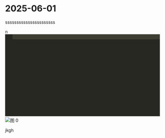 # 2025-06-01
ssssssssssssssssssssss

n
![1748725501996](office/2025-06-01/1748725501996.png)
![图 0](https://s2.loli.net/2025/06/01/6D7yQunxfeSAZj5.png)  



jkgh
